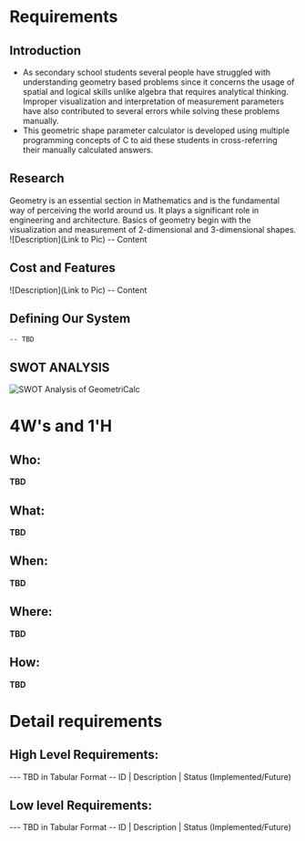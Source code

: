 # Requirements
## Introduction
 * As secondary school students several people have struggled with understanding geometry based problems since it concerns the usage of spatial and logical skills unlike algebra that requires analytical thinking. Improper visualization and interpretation of measurement parameters have also contributed to several errors while solving these problems manually.
 * This geometric shape parameter calculator is developed using multiple programming concepts of C to aid these students in cross-referring their manually calculated answers.


## Research
   Geometry is an essential section in Mathematics and is the fundamental way of perceiving the world around us. It plays a significant role in engineering and architecture. Basics of geometry begin with the visualization and measurement of 2-dimensional and 3-dimensional shapes.
![Description](Link to Pic)
-- Content 
## Cost and Features
![Description](Link to Pic)
-- Content 
## Defining Our System
    -- TBD
## SWOT ANALYSIS
![SWOT Analysis of GeometriCalc](https://github.com/256152/Mini_Project_1_April_2021/blob/c6489a7896b9f142e970dc2de56a50ffe75e7e7d/MiniProject_C/1_Requirements/SWOT%20_geo.png)

# 4W&#39;s and 1&#39;H

## Who:

**TBD**

## What:

**TBD**

## When:

**TBD**

## Where:

**TBD**

## How:

**TBD**

# Detail requirements
## High Level Requirements:
--- TBD in Tabular Format 
-- ID | Description | Status (Implemented/Future)


##  Low level Requirements:
--- TBD in Tabular Format 
-- ID | Description | Status (Implemented/Future)
